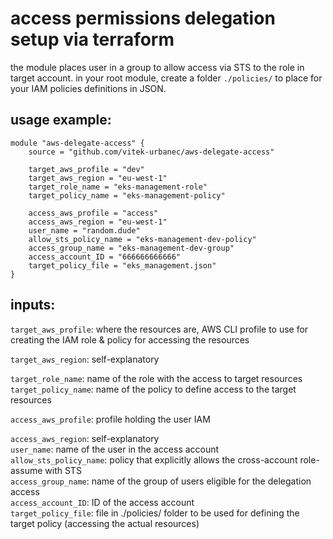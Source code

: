 # access permissions delegation setup via terraform

the module places user in a group to allow access via STS to the role in target account. in your root module, create a folder `./policies/` to place for your IAM policies definitions in JSON.

## usage example:

```
module "aws-delegate-access" {
    source = "github.com/vitek-urbanec/aws-delegate-access"
    
    target_aws_profile = "dev"
    target_aws_region = "eu-west-1"
    target_role_name = "eks-management-role"
    target_policy_name = "eks-management-policy"

    access_aws_profile = "access"
    access_aws_region = "eu-west-1"
    user_name = "random.dude"
    allow_sts_policy_name = "eks-management-dev-policy"
    access_group_name = "eks-management-dev-group"
    access_account_ID = "666666666666"
    target_policy_file = "eks_management.json"
}
```

## inputs:

`target_aws_profile`: where the resources are, AWS CLI profile to use for creating the IAM role & policy for accessing the resources

`target_aws_region`: self-explanatory

`target_role_name`: name of the role with the access to target resources  
`target_policy_name`: name of the policy to define access to the target resources

`access_aws_profile`: profile holding the user IAM

`access_aws_region`: self-explanatory  
`user_name`: name of the user in the access account  
`allow_sts_policy_name`: policy that explicitly allows the cross-account role-assume with STS  
`access_group_name`: name of the group of users eligible for the delegation access  
`access_account_ID`: ID of the access account  
`target_policy_file`: file in ./policies/ folder to be used for defining the target policy (accessing the actual resources)  